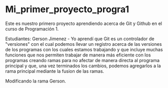 # Mi_primer_proyecto_progra1

Este es nuestro primero proyecto aprendiendo acerca de Git y Github en el curso de Programación 1.

Estudiantes: 
Gerson Jimenez - Yo aprendí que Git es un controlador de "versiones" con el cual podemos llevar un
registro acerca de las versiones de los programas con los cuales estamos trabajando y que incluye 
muchas funciones que nos permiten trabajar de manera más eficiente con los programas creando ramas
para no afectar de manera directa al programa principal y que, una vez terminados los cambios, podemos
agregarlos a la rama principal mediante la fusion de las ramas.

Modificando la rama Gerson.